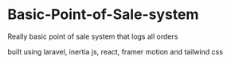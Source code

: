 # Basic-Point-of-Sale-system
Really basic point of sale system that logs all orders 

built using laravel, inertia js, react, framer motion and tailwind css
